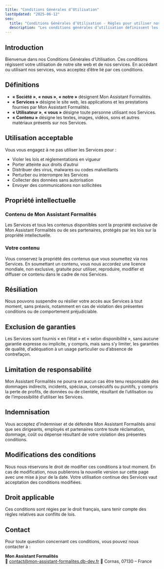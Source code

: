 ```yaml
---
title: "Conditions Générales d’Utilisation"
lastUpdated: "2025-06-12"
seo:
  title: "Conditions Générales d’Utilisation - Règles pour utiliser nos services"
  description: "Les conditions générales d’utilisation définissent les règles, directives et accords légaux entre vous et Mon Assistant Formalités."
---
```


## Introduction

Bienvenue dans nos Conditions Générales d’Utilisation. Ces conditions régissent votre utilisation de notre site web et de nos services. En accédant ou utilisant nos services, vous acceptez d’être lié par ces conditions.

## Définitions

- **« Société »**, **« nous »**, **« notre »** désignent Mon Assistant Formalités.
- **« Services »** désigne le site web, les applications et les prestations fournies par Mon Assistant Formalités.
- **« Utilisateur »**, **« vous »** désigne toute personne utilisant nos Services.
- **« Contenu »** désigne les textes, images, vidéos, sons et autres matériaux présents sur nos Services.

<!-- ## Inscription et compte utilisateur

Si vous créez un compte, vous devez fournir des informations exactes et complètes. Vous êtes responsable de la confidentialité de vos identifiants. Nous ne pourrons être tenus responsables de toute perte liée à une utilisation non autorisée de votre compte. -->

## Utilisation acceptable

Vous vous engagez à ne pas utiliser les Services pour :

- Violer les lois et réglementations en vigueur
- Porter atteinte aux droits d’autrui
- Distribuer des virus, malwares ou codes malveillants
- Perturber ou interrompre les Services
- Collecter des données sans autorisation
- Envoyer des communications non sollicitées

## Propriété intellectuelle

### Contenu de Mon Assistant Formalités

Les Services et tous les contenus disponibles sont la propriété exclusive de Mon Assistant Formalités ou de ses partenaires, protégés par les lois sur la propriété intellectuelle.

### Votre contenu

Vous conservez la propriété des contenus que vous soumettez via nos Services. En soumettant un contenu, vous nous accordez une licence mondiale, non exclusive, gratuite pour utiliser, reproduire, modifier et diffuser ce contenu dans le cadre de nos Services.

## Résiliation

Nous pouvons suspendre ou résilier votre accès aux Services à tout moment, sans préavis, notamment en cas de violation des présentes conditions ou de comportement préjudiciable.

## Exclusion de garanties

Les Services sont fournis « en l’état » et « selon disponibilité », sans aucune garantie expresse ou implicite, y compris, mais sans s’y limiter, les garanties de qualité, d’adéquation à un usage particulier ou d’absence de contrefaçon.

## Limitation de responsabilité

Mon Assistant Formalités ne pourra en aucun cas être tenu responsable des dommages indirects, incidents, spéciaux, consécutifs ou punitifs, y compris la perte de profits, de données ou de clientèle, résultant de l’utilisation ou de l’impossibilité d’utiliser les Services.

## Indemnisation

Vous acceptez d’indemniser et de défendre Mon Assistant Formalités ainsi que ses dirigeants, employés et partenaires contre toute réclamation, dommage, coût ou dépense résultant de votre violation des présentes conditions.

## Modifications des conditions

Nous nous réservons le droit de modifier ces conditions à tout moment. En cas de modification, nous publierons la nouvelle version sur cette page avec une mise à jour de la date. Votre utilisation continue des Services vaut acceptation des conditions modifiées.

## Droit applicable

Ces conditions sont régies par le droit français, sans tenir compte des règles relatives aux conflits de lois.

## Contact

Pour toute question concernant ces conditions, vous pouvez nous contacter à :

**Mon Assistant Formalités**  
📧 contact@mon-assistant-formalites.db-dev.fr
📍 Cornas, 07130 – France
